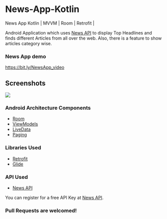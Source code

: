 # News-App-Kotlin
News App Kotlin | MVVM | Room | Retrofit | 



Android Application which uses [News API](https://newsapi.org/) to display Top Headlines and finds different Articles from all over the web. Also, there is a feature to show articles category wise.


### News App demo
https://bit.ly/NewsApp_video

## Screenshots

![](https://firebasestorage.googleapis.com/v0/b/news-app-7052f.appspot.com/o/news%20app%20banner.jpg?alt=media&token=76dff6cf-cba5-4459-9ac4-1720a0096ec7)


### Android Architecture Components
* [Room](https://developer.android.com/training/data-storage/room)
* [ViewModels](https://developer.android.com/topic/libraries/architecture/viewmodel)
* [LiveData](https://developer.android.com/topic/libraries/architecture/livedata)
* [Paging]()

### Libraries Used
* [Retrofit](https://square.github.io/retrofit/)
* [Glide](https://github.com/bumptech/glide)

### API Used
* [News API](https://newsapi.org/)

You can register for a free API Key at [News API](https://newsapi.org/).

  
 ### Pull Requests are welcomed!
